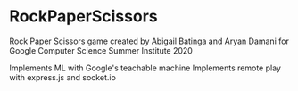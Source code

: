 # RockPaperScissors

Rock Paper Scissors game created by Abigail Batinga and Aryan Damani for Google Computer Science Summer Institute 2020

Implements ML with Google's teachable machine
Implements remote play with express.js and socket.io
